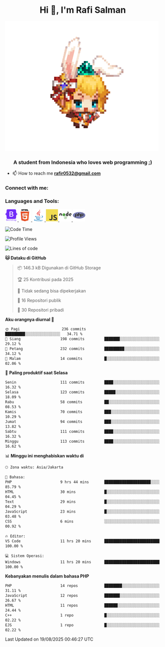 <h1 align="center">Hi 👋, I'm Rafi Salman</h1>
<img src="img/lp.gif" /> 
<h3 align="center">A student from Indonesia who loves web programming ;)</h3>

- 📫 How to reach me **rafir0532@gmail.com**

<h3 align="left">Connect with me:</h3>
<p align="left">
</p>

<h3 align="left">Languages and Tools:</h3>
<p align="left"> <a href="https://getbootstrap.com" target="_blank" rel="noreferrer"> <img src="https://raw.githubusercontent.com/devicons/devicon/master/icons/bootstrap/bootstrap-plain-wordmark.svg" alt="bootstrap" width="40" height="40"/> </a> <a href="https://www.w3.org/html/" target="_blank" rel="noreferrer"> <img src="https://raw.githubusercontent.com/devicons/devicon/master/icons/html5/html5-original-wordmark.svg" alt="html5" width="40" height="40"/> </a> <a href="https://www.java.com" target="_blank" rel="noreferrer"> <img src="https://raw.githubusercontent.com/devicons/devicon/master/icons/java/java-original.svg" alt="java" width="40" height="40"/> </a> <a href="https://developer.mozilla.org/en-US/docs/Web/JavaScript" target="_blank" rel="noreferrer"> <img src="https://raw.githubusercontent.com/devicons/devicon/master/icons/javascript/javascript-original.svg" alt="javascript" width="40" height="40"/> </a> <a href="https://nodejs.org" target="_blank" rel="noreferrer"> <img src="https://raw.githubusercontent.com/devicons/devicon/master/icons/nodejs/nodejs-original-wordmark.svg" alt="nodejs" width="40" height="40"/> </a> <a href="https://www.php.net" target="_blank" rel="noreferrer"> <img src="https://raw.githubusercontent.com/devicons/devicon/master/icons/php/php-original.svg" alt="php" width="40" height="40"/> </a> </p>

<!--START_SECTION:waka-->
![Code Time](http://img.shields.io/badge/Code%20Time-595%20hrs%2039%20mins-blue)

![Profile Views](http://img.shields.io/badge/Profil%20dilihat-0-blue)

![Lines of code](https://img.shields.io/badge/Sejak%20Hello%20World%20aku%20telah%20menulis-1.8%20million%20baris%20kode-blue)

**🐱 Dataku di GitHub** 

> 📦 146.3 kB Digunakan di GitHub Storage 
 > 
> 🏆 25 Kontribusi pada 2025
 > 
> 🚫 Tidak sedang bisa dipekerjakan
 > 
> 📜 16 Repositori publik 
 > 
> 🔑 30 Repositori pribadi 
 > 
**Aku orangnya diurnal 🐤** 

```text
🌞 Pagi                   236 commits         █████████░░░░░░░░░░░░░░░░   34.71 % 
🌆 Siang                  198 commits         ███████░░░░░░░░░░░░░░░░░░   29.12 % 
🌃 Petang                 232 commits         █████████░░░░░░░░░░░░░░░░   34.12 % 
🌙 Malam                  14 commits          █░░░░░░░░░░░░░░░░░░░░░░░░   02.06 % 
```
📅 **Paling produktif saat Selasa** 

```text
Senin                    111 commits         ████░░░░░░░░░░░░░░░░░░░░░   16.32 % 
Selasa                   123 commits         █████░░░░░░░░░░░░░░░░░░░░   18.09 % 
Rabu                     58 commits          ██░░░░░░░░░░░░░░░░░░░░░░░   08.53 % 
Kamis                    70 commits          ███░░░░░░░░░░░░░░░░░░░░░░   10.29 % 
Jumat                    94 commits          ███░░░░░░░░░░░░░░░░░░░░░░   13.82 % 
Sabtu                    111 commits         ████░░░░░░░░░░░░░░░░░░░░░   16.32 % 
Minggu                   113 commits         ████░░░░░░░░░░░░░░░░░░░░░   16.62 % 
```


📊 **Minggu ini menghabiskan waktu di** 

```text
🕑︎ Zona waktu: Asia/Jakarta

💬 Bahasa: 
PHP                      9 hrs 44 mins       █████████████████████░░░░   85.79 % 
HTML                     30 mins             █░░░░░░░░░░░░░░░░░░░░░░░░   04.45 % 
Text                     29 mins             █░░░░░░░░░░░░░░░░░░░░░░░░   04.29 % 
JavaScript               23 mins             █░░░░░░░░░░░░░░░░░░░░░░░░   03.48 % 
CSS                      6 mins              ░░░░░░░░░░░░░░░░░░░░░░░░░   00.92 % 

🔥 Editor: 
VS Code                  11 hrs 20 mins      █████████████████████████   100.00 % 

💻 Sistem Operasi: 
Windows                  11 hrs 20 mins      █████████████████████████   100.00 % 
```

**Kebanyakan menulis dalam bahasa PHP** 

```text
PHP                      14 repos            ████████░░░░░░░░░░░░░░░░░   31.11 % 
JavaScript               12 repos            ███████░░░░░░░░░░░░░░░░░░   26.67 % 
HTML                     11 repos            ██████░░░░░░░░░░░░░░░░░░░   24.44 % 
C++                      1 repo              █░░░░░░░░░░░░░░░░░░░░░░░░   02.22 % 
EJS                      1 repo              █░░░░░░░░░░░░░░░░░░░░░░░░   02.22 % 
```




 Last Updated on 19/08/2025 00:46:27 UTC
<!--END_SECTION:waka-->
